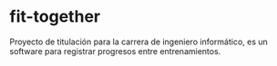 # fit-together
Proyecto de titulación para la carrera de ingeniero informático, es un software para registrar progresos entre entrenamientos.
